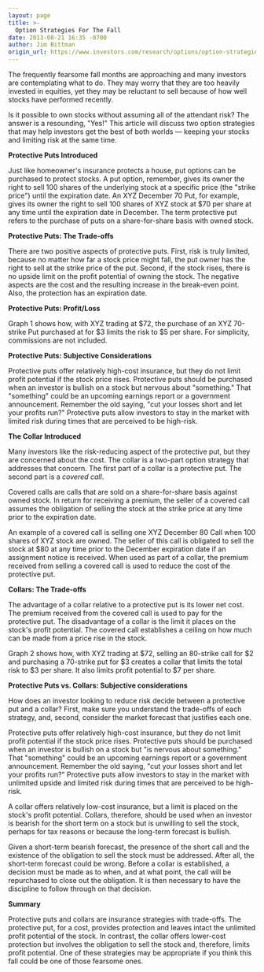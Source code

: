 ```yaml
---
layout: page
title: >-
  Option Strategies For The Fall
date: 2013-08-21 16:35 -0700
author: Jim Bittman
origin_url: https://www.investors.com/research/options/option-strategies-for-the-fall/
---
```






The frequently fearsome fall months are approaching and many investors are contemplating what to do. They may worry that they are too heavily invested in equities, yet they may be reluctant to sell because of how well stocks have performed recently.

  

Is it possible to own stocks without assuming all of the attendant risk? The answer is a resounding, "Yes!" This article will discuss two option strategies that may help investors get the best of both worlds — keeping your stocks and limiting risk at the same time.

  

**Protective Puts Introduced**

  

Just like homeowner's insurance protects a house, put options can be purchased to protect stocks. A put option, remember, gives its owner the right to sell 100 shares of the underlying stock at a specific price (the "strike price") until the expiration date. An XYZ December 70 Put, for example, gives its owner the right to sell 100 shares of XYZ stock at $70 per share at any time until the expiration date in December. The term protective put refers to the purchase of puts on a share-for-share basis with owned stock.

  

**Protective Puts: The Trade-offs**

  

There are two positive aspects of protective puts. First, risk is truly limited, because no matter how far a stock price might fall, the put owner has the right to sell at the strike price of the put. Second, if the stock rises, there is no upside limit on the profit potential of owning the stock. The negative aspects are the cost and the resulting increase in the break-even point. Also, the protection has an expiration date.

  

**Protective Puts: Profit/Loss**

  

Graph 1 shows how, with XYZ trading at $72, the purchase of an XYZ 70-strike Put purchased at for $3 limits the risk to $5 per share. For simplicity, commissions are not included.

  

**Protective Puts: Subjective Considerations**

  

Protective puts offer relatively high-cost insurance, but they do not limit profit potential if the stock price rises. Protective puts should be purchased when an investor is bullish on a stock but nervous about "something." That "something" could be an upcoming earnings report or a government announcement. Remember the old saying, "cut your losses short and let your profits run?" Protective puts allow investors to stay in the market with limited risk during times that are perceived to be high-risk.

  

**The Collar Introduced**

  

Many investors like the risk-reducing aspect of the protective put, but they are concerned about the cost. The collar is a two-part option strategy that addresses that concern. The first part of a collar is a protective put. The second part is a *covered call*.

  

Covered calls are calls that are sold on a share-for-share basis against owned stock. In return for receiving a premium, the seller of a covered call assumes the obligation of selling the stock at the strike price at any time prior to the expiration date.

  

An example of a covered call is selling one XYZ December 80 Call when 100 shares of XYZ stock are owned. The seller of this call is obligated to sell the stock at $80 at any time prior to the December expiration date if an assignment notice is received. When used as part of a collar, the premium received from selling a covered call is used to reduce the cost of the protective put.

  

**Collars: The Trade-offs**

  

The advantage of a collar relative to a protective put is its lower net cost. The premium received from the covered call is used to pay for the protective put. The disadvantage of a collar is the limit it places on the stock's profit potential. The covered call establishes a ceiling on how much can be made from a price rise in the stock.

  

Graph 2 shows how, with XYZ trading at $72, selling an 80-strike call for $2 and purchasing a 70-strike put for $3 creates a collar that limits the total risk to $3 per share. It also limits profit potential to $7 per share.

  

**Protective Puts vs. Collars: Subjective considerations**

  

How does an investor looking to reduce risk decide between a protective put and a collar? First, make sure you understand the trade-offs of each strategy, and, second, consider the market forecast that justifies each one.

  

Protective puts offer relatively high-cost insurance, but they do not limit profit potential if the stock price rises. Protective puts should be purchased when an investor is bullish on a stock but "is nervous about something." That "something" could be an upcoming earnings report or a government announcement. Remember the old saying, "cut your losses short and let your profits run?" Protective puts allow investors to stay in the market with unlimited upside and limited risk during times that are perceived to be high-risk.

  

A collar offers relatively low-cost insurance, but a limit is placed on the stock's profit potential. Collars, therefore, should be used when an investor is bearish for the short term on a stock but is unwilling to sell the stock, perhaps for tax reasons or because the long-term forecast is bullish.

  

Given a short-term bearish forecast, the presence of the short call and the existence of the obligation to sell the stock must be addressed. After all, the short-term forecast could be wrong. Before a collar is established, a decision must be made as to when, and at what point, the call will be repurchased to close out the obligation. It is then necessary to have the discipline to follow through on that decision.

  

**Summary**

  

Protective puts and collars are insurance strategies with trade-offs. The protective put, for a cost, provides protection and leaves intact the unlimited profit potential of the stock. In contrast, the collar offers lower-cost protection but involves the obligation to sell the stock and, therefore, limits profit potential. One of these strategies may be appropriate if you think this fall could be one of those fearsome ones.




